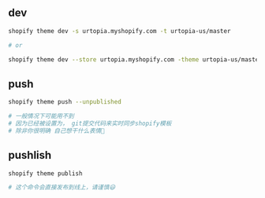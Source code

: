 ## dev

```sh
shopify theme dev -s urtopia.myshopify.com -t urtopia-us/master

# or 

shopify theme dev --store urtopia.myshopify.com -theme urtopia-us/master
```


## push

```sh
shopify theme push --unpublished

# 一般情况下可能用不到
# 因为已经被设置为， git提交代码来实时同步shopify模板
# 除非你很明确 自己想干什么表情🤣
```


## pushlish

```sh
shopify theme publish

# 这个命令会直接发布到线上，请谨慎😃
```
